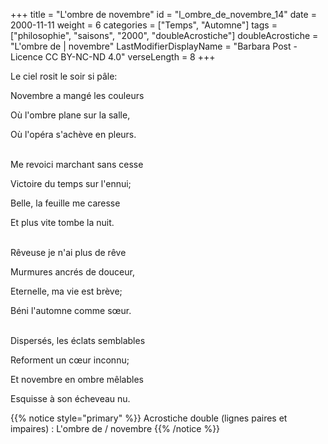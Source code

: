 +++
title = "L'ombre de novembre"
id = "l_ombre_de_novembre_14"
date = 2000-11-11
weight = 6
categories = ["Temps", "Automne"]
tags = ["philosophie", "saisons", "2000", "doubleAcrostiche"]
doubleAcrostiche = "L'ombre de | novembre"
LastModifierDisplayName = "Barbara Post - Licence CC BY-NC-ND 4.0"
verseLength = 8
+++

Le ciel rosit le soir si pâle:

Novembre a mangé les couleurs

Où l'ombre plane sur la salle,

Où l'opéra s'achève en pleurs.

 \
Me revoici marchant sans cesse

Victoire du temps sur l'ennui;

Belle, la feuille me caresse

Et plus vite tombe la nuit.

 \
Rêveuse je n'ai plus de rêve

Murmures ancrés de douceur,

Eternelle, ma vie est brève;

Béni l'automne comme sœur.

 \
Dispersés, les éclats semblables

Reforment un cœur inconnu;

Et novembre en ombre mêlables

Esquisse à son écheveau nu.

{{% notice style="primary" %}}
Acrostiche double (lignes paires et impaires) : L'ombre de / novembre
{{% /notice %}}
